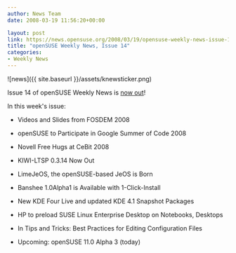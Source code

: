 ```yaml
---
author: News Team
date: 2008-03-19 11:56:20+00:00

layout: post
link: https://news.opensuse.org/2008/03/19/opensuse-weekly-news-issue-14/
title: "openSUSE Weekly News, Issue 14"
categories:
- Weekly News
---
```



![news]({{ site.baseurl }}/assets/knewsticker.png)

Issue 14 of openSUSE Weekly News is [now out](http://en.opensuse.org/OpenSUSE_Weekly_News/14)!

In this week's issue:




  * Videos and Slides from FOSDEM 2008


  * openSUSE to Participate in Google Summer of Code 2008


  * Novell Free Hugs at CeBit 2008


  * KIWI-LTSP 0.3.14 Now Out


  * LimeJeOS, the openSUSE-based JeOS is Born


  * Banshee 1.0Alpha1 is Available with 1-Click-Install


  * New KDE Four Live and updated KDE 4.1 Snapshot Packages


  * HP to preload SUSE Linux Enterprise Desktop on Notebooks, Desktops 


  * In Tips and Tricks: Best Practices for Editing Configuration Files


  * Upcoming: openSUSE 11.0 Alpha 3 (today)


		
